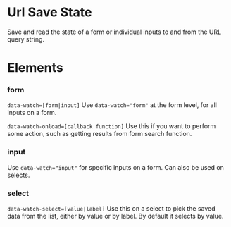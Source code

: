 # Url Save State
Save and read the state of a form or individual inputs to and from the URL query string.

# Elements
### form
`data-watch=[form|input]`
Use `data-watch="form"` at the form level, for all inputs on a form. 

`data-watch-onload=[callback function]`
Use this if you want to perform some action, such as getting results from form search  function.

### input
Use `data-watch="input"` for specific inputs on a form. Can also be used on selects. 

### select
`data-watch-select=[value|label]`
Use this on a select to pick the saved data from the list, either by value or by label. By default it selects by value.
